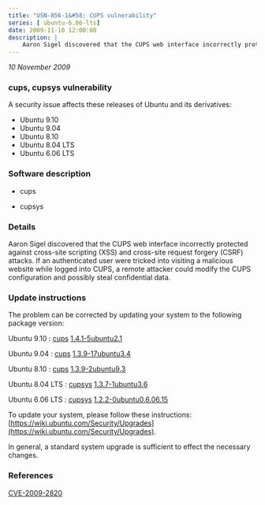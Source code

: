```yaml
---
title: "USN-856-1&#58; CUPS vulnerability"
series: [ ubuntu-6.06-lts]
date: 2009-11-10 12:00:00
description: |
    Aaron Sigel discovered that the CUPS web interface incorrectly protected against cross-site scripting (XSS) and cross-site request forgery (CSRF) attacks. If an authenticated user were tricked into visiting a malicious website while logged into CUPS, a remote attacker could modify the CUPS configuration and possibly steal confidential data. 
--- 
```

 
 

*10 November 2009*

### cups, cupsys vulnerability

A security issue affects these releases of Ubuntu and its derivatives:

* Ubuntu 9.10
* Ubuntu 9.04
* Ubuntu 8.10
* Ubuntu 8.04 LTS
* Ubuntu 6.06 LTS

### Software description

* cups 

* cupsys 

### Details

Aaron Sigel discovered that the CUPS web interface incorrectly protected against cross-site scripting (XSS) and cross-site request forgery (CSRF) attacks. If an authenticated user were tricked into visiting a malicious website while logged into CUPS, a remote attacker could modify the CUPS configuration and possibly steal confidential data. 

### Update instructions

The problem can be corrected by updating your system to the following package version:

Ubuntu 9.10
 : [cups](https://launchpad.net/ubuntu/+source/cups) <span> [1.4.1-5ubuntu2.1](https://launchpad.net/ubuntu/+source/cups/1.4.1-5ubuntu2.1) </span> 

Ubuntu 9.04
 : [cups](https://launchpad.net/ubuntu/+source/cups) <span> [1.3.9-17ubuntu3.4](https://launchpad.net/ubuntu/+source/cups/1.3.9-17ubuntu3.4) </span> 

Ubuntu 8.10
 : [cups](https://launchpad.net/ubuntu/+source/cups) <span> [1.3.9-2ubuntu9.3](https://launchpad.net/ubuntu/+source/cups/1.3.9-2ubuntu9.3) </span> 

Ubuntu 8.04 LTS
 : [cupsys](https://launchpad.net/ubuntu/+source/cupsys) <span> [1.3.7-1ubuntu3.6](https://launchpad.net/ubuntu/+source/cupsys/1.3.7-1ubuntu3.6) </span> 

Ubuntu 6.06 LTS
 : [cupsys](https://launchpad.net/ubuntu/+source/cupsys) <span> [1.2.2-0ubuntu0.6.06.15](https://launchpad.net/ubuntu/+source/cupsys/1.2.2-0ubuntu0.6.06.15) </span> 

To update your system, please follow these instructions: [https://wiki.ubuntu.com/Security/Upgrades](https://wiki.ubuntu.com/Security/Upgrades).

In general, a standard system upgrade is sufficient to effect the necessary changes. 

### References

 
 [CVE-2009-2820](http://people.ubuntu.com/~ubuntu-security/cve/CVE-2009-2820)
 

